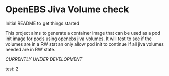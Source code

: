 # OpenEBS Jiva Volume check

Initial README to get things started

This project aims to generate a container image that can be used as a pod init image for pods using openebs jiva volumes. It will test to see if the volumes are in a RW stat an only allow pod init to continue if all jiva volumes needed are in RW state.

*CURRENTLY UNDER DEVELOPMENT*

test: 2

